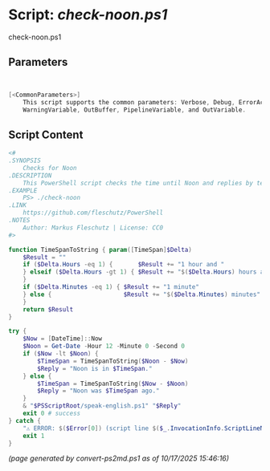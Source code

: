 Script: *check-noon.ps1*
========================

check-noon.ps1 


Parameters
----------
```powershell


[<CommonParameters>]
    This script supports the common parameters: Verbose, Debug, ErrorAction, ErrorVariable, WarningAction, 
    WarningVariable, OutBuffer, PipelineVariable, and OutVariable.
```

Script Content
--------------
```powershell
<#
.SYNOPSIS
	Checks for Noon
.DESCRIPTION
	This PowerShell script checks the time until Noon and replies by text-to-speech (TTS).
.EXAMPLE
	PS> ./check-noon
.LINK
	https://github.com/fleschutz/PowerShell
.NOTES
	Author: Markus Fleschutz | License: CC0
#>

function TimeSpanToString { param([TimeSpan]$Delta)
	$Result = ""
	if ($Delta.Hours -eq 1) {       $Result += "1 hour and "
	} elseif ($Delta.Hours -gt 1) { $Result += "$($Delta.Hours) hours and "
	}
	if ($Delta.Minutes -eq 1) { $Result += "1 minute"
	} else {                    $Result += "$($Delta.Minutes) minutes"
	}
	return $Result
}

try {
	$Now = [DateTime]::Now
	$Noon = Get-Date -Hour 12 -Minute 0 -Second 0
	if ($Now -lt $Noon) {
		$TimeSpan = TimeSpanToString($Noon - $Now)
		$Reply = "Noon is in $TimeSpan."
	} else {
		$TimeSpan = TimeSpanToString($Now - $Noon)
		$Reply = "Noon was $TimeSpan ago."
	}
	& "$PSScriptRoot/speak-english.ps1" "$Reply"
	exit 0 # success
} catch {
	"⚠️ ERROR: $($Error[0]) (script line $($_.InvocationInfo.ScriptLineNumber))"
	exit 1
}
```

*(page generated by convert-ps2md.ps1 as of 10/17/2025 15:46:16)*
